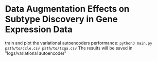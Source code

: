 # Data Augmentation Effects on Subtype Discovery in Gene Expression Data
train and plot the variational autoencoders performance:
`python3 main.py path/to/ccle.csv path/to/tcga.csv` 
The results will be saved in "logs/variational autoencoder"
